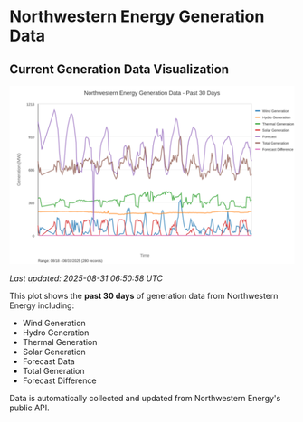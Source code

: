 # Northwestern Energy Generation Data

## Current Generation Data Visualization

![Northwestern Energy Generation Data](images/nwe_generation_plot.svg)

*Last updated: 2025-08-31 06:50:58 UTC*

This plot shows the **past 30 days** of generation data from Northwestern Energy including:
- Wind Generation
- Hydro Generation  
- Thermal Generation
- Solar Generation
- Forecast Data
- Total Generation
- Forecast Difference

Data is automatically collected and updated from Northwestern Energy's public API.

